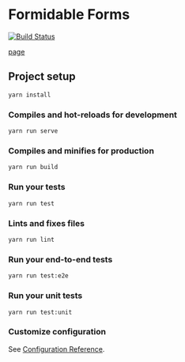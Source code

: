 # Formidable Forms

[![Build Status](https://travis-ci.com/miking-the-viking/FormidableForms.svg?token=mm6yHByGgeorBxsvuzKv&branch=master)](https://travis-ci.com/miking-the-viking/FormidableForms)

[page](./dist/index.html)

## Project setup
```
yarn install
```

### Compiles and hot-reloads for development
```
yarn run serve
```

### Compiles and minifies for production
```
yarn run build
```

### Run your tests
```
yarn run test
```

### Lints and fixes files
```
yarn run lint
```

### Run your end-to-end tests
```
yarn run test:e2e
```

### Run your unit tests
```
yarn run test:unit
```

### Customize configuration
See [Configuration Reference](https://cli.vuejs.org/config/).
